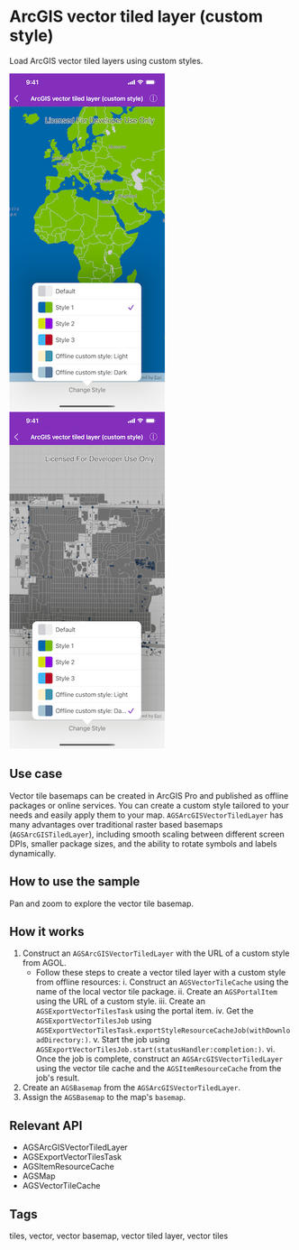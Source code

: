 # ArcGIS vector tiled layer (custom style)

Load ArcGIS vector tiled layers using custom styles.

![Custom styled ArcGIS vector tiled layer](vector-tiled-layer-custom-1.png)
![Offline custom style](vector-tiled-layer-custom-2.png)

## Use case

Vector tile basemaps can be created in ArcGIS Pro and published as offline packages or online services. You can create a custom style tailored to your needs and easily apply them to your map. `AGSArcGISVectorTiledLayer` has many advantages over traditional raster based basemaps (`AGSArcGISTiledLayer`), including smooth scaling between different screen DPIs, smaller package sizes, and the ability to rotate symbols and labels dynamically.

## How to use the sample

Pan and zoom to explore the vector tile basemap.

## How it works

1. Construct an `AGSArcGISVectorTiledLayer` with the URL of a custom style from AGOL.
    * Follow these steps to create a vector tiled layer with a custom style from offline resources:
    i. Construct an `AGSVectorTileCache` using the name of the local vector tile package.
    ii. Create an `AGSPortalItem` using the URL of a custom style.
    iii. Create an `AGSExportVectorTilesTask` using the portal item.
    iv. Get the `AGSExportVectorTilesJob` using `AGSExportVectorTilesTask.exportStyleResourceCacheJob(withDownloadDirectory:)`.
    v. Start the job using  `AGSExportVectorTilesJob.start(statusHandler:completion:)`.
    vi. Once the job is complete, construct an `AGSArcGISVectorTiledLayer` using the vector tile cache and the `AGSItemResourceCache` from the job's result.
2. Create an `AGSBasemap` from the `AGSArcGISVectorTiledLayer`.
3. Assign the `AGSBasemap` to the map's `basemap`.

## Relevant API

* AGSArcGISVectorTiledLayer
* AGSExportVectorTilesTask
* AGSItemResourceCache
* AGSMap
* AGSVectorTileCache

## Tags

tiles, vector, vector basemap, vector tiled layer, vector tiles
